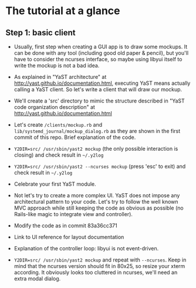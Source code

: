 The tutorial at a glance
========================

Step 1: basic client
--------------------

* Usually, first step when creating a GUI app is to draw some mockups. It can be
  done with any tool (including good old paper & pencil), but you'll have to
  consider the ncurses interface, so maybe using libyui itself to write the
  mockup is not a bad idea.
* As explained in "YaST architecture" at
  http://yast.github.io/documentation.html, executing YaST means
  actually calling a YaST client. So let's write a client that will draw our
  mockup.
* We'll create a 'src' directory to mimic the structure described in
  "YaST code organization description" at
  http://yast.github.io/documentation.html
* Let's create ```/clients/mockup.rb``` and ```lib/systemd_journal/mockup_dialog.rb```
  as they are shown in the first commit of this repo. Brief explanation of the
  code.
* ```Y2DIR=src/ /usr/sbin/yast2 mockup``` (the only possible interaction is
  closing) and check result in ```~/.y2log```
* ```Y2DIR=src/ /usr/sbin/yast2 --ncurses mockup``` (press 'esc' to exit)
  and check result in ```~/.y2log```

* Celebrate your first YaST module.

* Not let's try to create a more complex UI. YaST does not impose any
  architectural pattern to your code. Let's try to follow the well known MVC
  approach while still keeping the code as obvious as possible (no Rails-like
  magic to integrate view and controller).
* Modify the code as in commit 83a36cc371
* Link to UI reference for layout documentation
* Explanation of the controller loop: libyui is not event-driven.
* ```Y2DIR=src/ /usr/sbin/yast2 mockup``` and repeat with ```--ncurses```. Keep
  in mind that the ncurses version should fit in 80x25, so resize your xterm
  according. It obviously looks too cluttered in ncurses, we'll need an extra
  modal dialog.
